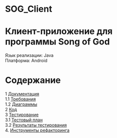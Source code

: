 # SOG_Client
# Клиент-приложение для программы Song of God
Язык реализации: Java  
Платформа: Android

# Содержание 
1 [Документация](Documents)  
1.1 [Требования](Documents/Requirements.md)  
1.2 [Диаграммы](Documents/Diagrams/Diagrams.md)      
2 [Код](app/src)         
3 [Тестирование](https://github.com/Vfif/Bulls-and-Cows/blob/master/Testing)        
3.1 [Тестовый план](https://github.com/Vfif/Bulls-and-Cows/blob/master/Testing/TestPlan.md)   
3.2 [Результаты тестирования](https://github.com/Vfif/Bulls-and-Cows/blob/master/Testing/TestResults.md)    
4. [Инструменты рефакторинга](Extra/Refactoring/Refactoring.md)   

